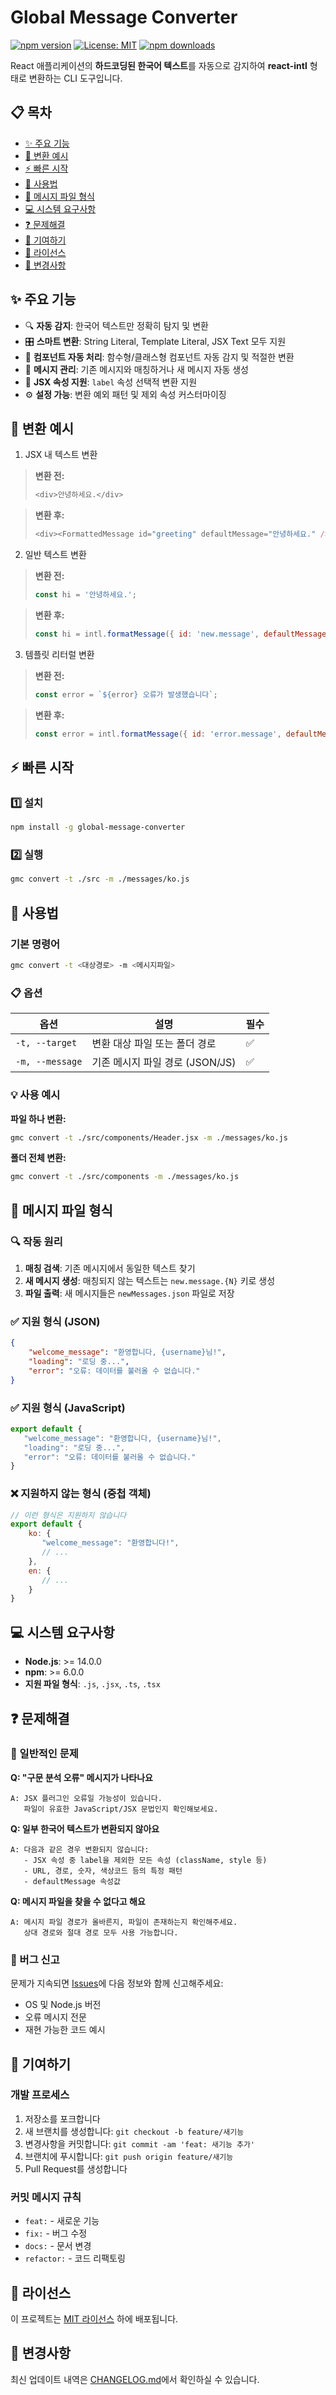 # Global Message Converter

[![npm version](https://badge.fury.io/js/global-message-converter.svg)](https://badge.fury.io/js/global-message-converter)
[![License: MIT](https://img.shields.io/badge/License-MIT-yellow.svg)](https://opensource.org/licenses/MIT)
[![npm downloads](https://img.shields.io/npm/dm/global-message-converter.svg)](https://www.npmjs.com/package/global-message-converter)

React 애플리케이션의 **하드코딩된 한국어 텍스트**를 자동으로 감지하여 **react-intl** 형태로 변환하는 CLI 도구입니다.

## 📋 목차

- [✨ 주요 기능](#-주요-기능)
- [🎯 변환 예시](#-변환-예시)
- [⚡ 빠른 시작](#-빠른-시작)
- [🔧 사용법](#-사용법)
- [📄 메시지 파일 형식](#-메시지-파일-형식)
- [💻 시스템 요구사항](#-시스템-요구사항)
- [❓ 문제해결](#-문제해결)
- [🤝 기여하기](#-기여하기)
- [📜 라이선스](#-라이선스)
- [📝 변경사항](#-변경사항)

## ✨ 주요 기능

- 🔍 **자동 감지**: 한국어 텍스트만 정확히 탐지 및 변환
- 🎛️ **스마트 변환**: String Literal, Template Literal, JSX Text 모두 지원
- 🔧 **컴포넌트 자동 처리**: 함수형/클래스형 컴포넌트 자동 감지 및 적절한 변환
- 📝 **메시지 관리**: 기존 메시지와 매칭하거나 새 메시지 자동 생성
- 🎨 **JSX 속성 지원**: `label` 속성 선택적 변환 지원
- ⚙️ **설정 가능**: 변환 예외 패턴 및 제외 속성 커스터마이징

## 🎯 변환 예시
1. JSX 내 텍스트 변환
> **변환 전:**
> ```javascript
> <div>안녕하세요.</div>
> ```

> **변환 후:**
> ```javascript
> <div><FormattedMessage id="greeting" defaultMessage="안녕하세요." /></div>
> ```

2. 일반 텍스트 변환
> **변환 전:**
> ```javascript
> const hi = '안녕하세요.';
> ```

> **변환 후:**
> ```javascript
> const hi = intl.formatMessage({ id: 'new.message', defaultMessage: '안녕하세요.' });
> ```

3. 템플릿 리터럴 변환
> **변환 전:**
> ```javascript
> const error = `${error} 오류가 발생했습니다`;
> ```

> **변환 후:**
> ```javascript
> const error = intl.formatMessage({ id: 'error.message', defaultMessage: '{error} 오류가 발생했습니다' }, { error });
> ```

## ⚡ 빠른 시작

### 1️⃣ 설치
```bash
npm install -g global-message-converter
```

### 2️⃣ 실행
```bash
gmc convert -t ./src -m ./messages/ko.js
```

## 🔧 사용법

### 기본 명령어
```bash
gmc convert -t <대상경로> -m <메시지파일>
```

### 📋 옵션

| 옵션 | 설명 | 필수 |
|------|------|------|
| `-t, --target` | 변환 대상 파일 또는 폴더 경로 | ✅ |
| `-m, --message` | 기존 메시지 파일 경로 (JSON/JS) | ✅ |

### 💡 사용 예시

**파일 하나 변환:**
```bash
gmc convert -t ./src/components/Header.jsx -m ./messages/ko.js
```

**폴더 전체 변환:**
```bash
gmc convert -t ./src/components -m ./messages/ko.js
```

## 📄 메시지 파일 형식

### 🔍 작동 원리
1. **매칭 검색**: 기존 메시지에서 동일한 텍스트 찾기
2. **새 메시지 생성**: 매칭되지 않는 텍스트는 `new.message.{N}` 키로 생성
3. **파일 출력**: 새 메시지들은 `newMessages.json` 파일로 저장

### ✅ 지원 형식 (JSON)
```json
{
    "welcome_message": "환영합니다, {username}님!",
    "loading": "로딩 중...",
    "error": "오류: 데이터를 불러올 수 없습니다."
}
```

### ✅ 지원 형식 (JavaScript)
```javascript
export default {
   "welcome_message": "환영합니다, {username}님!",
   "loading": "로딩 중...",
   "error": "오류: 데이터를 불러올 수 없습니다."
}
```

### ❌ 지원하지 않는 형식 (중첩 객체)
```javascript
// 이런 형식은 지원하지 않습니다
export default {
    ko: {
       "welcome_message": "환영합니다!",
       // ...
    },
    en: {
       // ...
    }
}
```

## 💻 시스템 요구사항

- **Node.js**: >= 14.0.0
- **npm**: >= 6.0.0
- **지원 파일 형식**: `.js`, `.jsx`, `.ts`, `.tsx`

## ❓ 문제해결

### 🔧 일반적인 문제

**Q: "구문 분석 오류" 메시지가 나타나요**
```
A: JSX 플러그인 오류일 가능성이 있습니다. 
   파일이 유효한 JavaScript/JSX 문법인지 확인해보세요.
```

**Q: 일부 한국어 텍스트가 변환되지 않아요**
```
A: 다음과 같은 경우 변환되지 않습니다:
   - JSX 속성 중 label을 제외한 모든 속성 (className, style 등)
   - URL, 경로, 숫자, 색상코드 등의 특정 패턴
   - defaultMessage 속성값
```

**Q: 메시지 파일을 찾을 수 없다고 해요**
```
A: 메시지 파일 경로가 올바른지, 파일이 존재하는지 확인해주세요.
   상대 경로와 절대 경로 모두 사용 가능합니다.
```

### 🐛 버그 신고
문제가 지속되면 [Issues](https://github.com/kimjunyoung90/global-message-converter/issues)에 다음 정보와 함께 신고해주세요:
- OS 및 Node.js 버전
- 오류 메시지 전문
- 재현 가능한 코드 예시

## 🤝 기여하기

### 개발 프로세스
1. 저장소를 포크합니다
2. 새 브랜치를 생성합니다: `git checkout -b feature/새기능`
3. 변경사항을 커밋합니다: `git commit -am 'feat: 새기능 추가'`
4. 브랜치에 푸시합니다: `git push origin feature/새기능`
5. Pull Request를 생성합니다

### 커밋 메시지 규칙
- `feat:` - 새로운 기능
- `fix:` - 버그 수정
- `docs:` - 문서 변경
- `refactor:` - 코드 리팩토링

## 📜 라이선스

이 프로젝트는 [MIT 라이선스](https://opensource.org/licenses/MIT) 하에 배포됩니다.

## 📝 변경사항

최신 업데이트 내역은 [CHANGELOG.md](https://github.com/kimjunyoung90/global-message-converter/blob/main/CHANGELOG.md)에서 확인하실 수 있습니다.